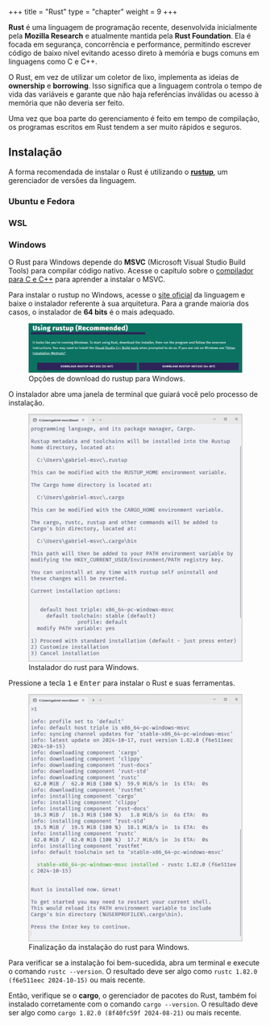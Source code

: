 +++
  title = "Rust"
  type = "chapter"
  weight = 9
+++

**Rust** é uma linguagem de programação recente, desenvolvida inicialmente pela **Mozilla Research** e atualmente mantida pela **Rust Foundation**.
Ela é focada em segurança, concorrência e performance, permitindo escrever código de baixo nível evitando acesso direto à memória e bugs comuns em linguagens como C e C++.

O Rust, em vez de utilizar um coletor de lixo, implementa as ideias de **ownership** e **borrowing**.
Isso significa que a linguagem controla o tempo de vida das variáveis e garante que não haja referências inválidas ou acesso à memória que não deveria ser feito.

Uma vez que boa parte do gerenciamento é feito em tempo de compilação, os programas escritos em Rust tendem a ser muito rápidos e seguros.

## Instalação

A forma recomendada de instalar o Rust é utilizando o [**rustup**](https://rust-lang.github.io/rustup/installation/index.html), um gerenciador de versões da linguagem.

### Ubuntu e Fedora

### WSL

### Windows

O Rust para Windows depende do **MSVC** (Microsoft Visual Studio Build Tools) para compilar código nativo.
Acesse o capítulo sobre o [compilador para C e C++](/src/chapters/c_cpp/compiler/_index.md#windows) para aprender a instalar o MSVC.

Para instalar o rustup no Windows, acesse o [site oficial](https://www.rust-lang.org/tools/install) da linguagem e baixe o instalador referente à sua arquitetura.
Para a grande maioria dos casos, o instalador de **64 bits** é o mais adequado.

<figure>
<img src="./download_options_windows.png" />
<figcaption>Opções de download do rustup para Windows.</figcaption>
</figure>

O instalador abre uma janela de terminal que guiará você pelo processo de instalação.

<figure>
<img src="./windows_installer.png" />
<figcaption>Instalador do rust para Windows.</figcaption>
</figure>

Pressione a tecla <kbd>1</kbd> e <kbd>Enter</kbd> para instalar o Rust e suas ferramentas.

<figure>
<img src="./windows_installed.png" />
<figcaption>Finalização da instalação do rust para Windows.</figcaption>
</figure>

Para verificar se a instalação foi bem-sucedida, abra um terminal e execute o comando `rustc --version`.
O resultado deve ser algo como `rustc 1.82.0 (f6e511eec 2024-10-15)` ou mais recente.

Então, verifique se o **cargo**, o gerenciador de pacotes do Rust, também foi instalado corretamente com o comando `cargo --version`.
O resultado deve ser algo como `cargo 1.82.0 (8f40fc59f 2024-08-21)` ou mais recente.
